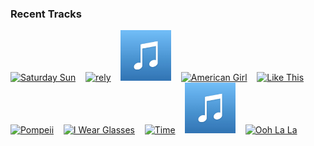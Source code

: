 ### Recent Tracks
[<img src='https://lastfm.freetls.fastly.net/i/u/300x300/f549a8f9ff963e15d4fe34a02c0159a0.png' width='16%' height='16%' alt='Saturday Sun'>](https://www.last.fm/music/vance%2bjoy/_/saturday%2bsun)&nbsp;&nbsp;&nbsp;&nbsp;[<img src='https://lastfm.freetls.fastly.net/i/u/300x300/abc20833e2146a0c6868a735126af9e2.png' width='16%' height='16%' alt='rely'>](https://www.last.fm/music/flor/_/rely)&nbsp;&nbsp;&nbsp;&nbsp;[<img src='https://github.com/atfinke/atfinke/blob/master/placeholder.jpeg?raw=true' width='16%' height='16%' alt='Lie'>](https://www.last.fm/music/shallou/_/lie)&nbsp;&nbsp;&nbsp;&nbsp;[<img src='https://lastfm.freetls.fastly.net/i/u/300x300/05600d9c77a9288add89fac53d3482e7.png' width='16%' height='16%' alt='American Girl'>](https://www.last.fm/music/tom%2bpetty%2band%2bthe%2bheartbreakers/_/american%2bgirl)&nbsp;&nbsp;&nbsp;&nbsp;[<img src='https://lastfm.freetls.fastly.net/i/u/300x300/097d07ac8411fc30bdcf3dca3161718b.png' width='16%' height='16%' alt='Like This'>](https://www.last.fm/music/dekleyn/_/like%2bthis)&nbsp;&nbsp;&nbsp;&nbsp;<br>[<img src='https://lastfm.freetls.fastly.net/i/u/300x300/90a4432699af42149072e0177151108a.png' width='16%' height='16%' alt='Pompeii'>](https://www.last.fm/music/bastille/_/pompeii)&nbsp;&nbsp;&nbsp;&nbsp;[<img src='https://lastfm.freetls.fastly.net/i/u/300x300/d38a8da1a9ab0afaa09a69834ce57c9d.png' width='16%' height='16%' alt='I Wear Glasses'>](https://www.last.fm/music/mating%2britual/_/i%2bwear%2bglasses)&nbsp;&nbsp;&nbsp;&nbsp;[<img src='https://lastfm.freetls.fastly.net/i/u/300x300/be96a997b4e645bec5da9807c1409759.png' width='16%' height='16%' alt='Time'>](https://www.last.fm/music/jungle/_/time)&nbsp;&nbsp;&nbsp;&nbsp;[<img src='https://github.com/atfinke/atfinke/blob/master/placeholder.jpeg?raw=true' width='16%' height='16%' alt='Happier'>](https://www.last.fm/music/marshmello/_/happier)&nbsp;&nbsp;&nbsp;&nbsp;[<img src='https://lastfm.freetls.fastly.net/i/u/300x300/5a8ef7f8dbeb47ae87d280bfe5c6ca29.png' width='16%' height='16%' alt='Ooh La La'>](https://www.last.fm/music/faces/_/ooh%2bla%2bla)&nbsp;&nbsp;&nbsp;&nbsp;<br>